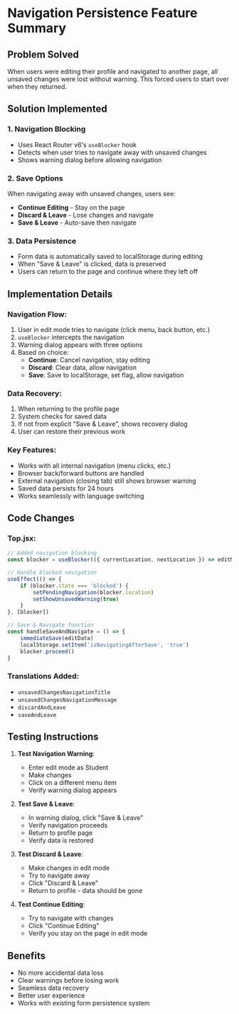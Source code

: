 # Navigation Persistence Feature Summary

## Problem Solved

When users were editing their profile and navigated to another page, all unsaved changes were lost without warning. This forced users to start over when they returned.

## Solution Implemented

### 1. Navigation Blocking

- Uses React Router v6's `useBlocker` hook
- Detects when user tries to navigate away with unsaved changes
- Shows warning dialog before allowing navigation

### 2. Save Options

When navigating away with unsaved changes, users see:

- **Continue Editing** - Stay on the page
- **Discard & Leave** - Lose changes and navigate
- **Save & Leave** - Auto-save then navigate

### 3. Data Persistence

- Form data is automatically saved to localStorage during editing
- When "Save & Leave" is clicked, data is preserved
- Users can return to the page and continue where they left off

## Implementation Details

### Navigation Flow:

1. User in edit mode tries to navigate (click menu, back button, etc.)
2. `useBlocker` intercepts the navigation
3. Warning dialog appears with three options
4. Based on choice:
   - **Continue**: Cancel navigation, stay editing
   - **Discard**: Clear data, allow navigation
   - **Save**: Save to localStorage, set flag, allow navigation

### Data Recovery:

1. When returning to the profile page
2. System checks for saved data
3. If not from explicit "Save & Leave", shows recovery dialog
4. User can restore their previous work

### Key Features:

- Works with all internal navigation (menu clicks, etc.)
- Browser back/forward buttons are handled
- External navigation (closing tab) still shows browser warning
- Saved data persists for 24 hours
- Works seamlessly with language switching

## Code Changes

### Top.jsx:

```javascript
// Added navigation blocking
const blocker = useBlocker(({ currentLocation, nextLocation }) => editMode && role === 'Student' && currentLocation.pathname !== nextLocation.pathname)

// Handle blocked navigation
useEffect(() => {
	if (blocker.state === 'blocked') {
		setPendingNavigation(blocker.location)
		setShowUnsavedWarning(true)
	}
}, [blocker])

// Save & Navigate function
const handleSaveAndNavigate = () => {
	immediateSave(editData)
	localStorage.setItem('isNavigatingAfterSave', 'true')
	blocker.proceed()
}
```

### Translations Added:

- `unsavedChangesNavigationTitle`
- `unsavedChangesNavigationMessage`
- `discardAndLeave`
- `saveAndLeave`

## Testing Instructions

1. **Test Navigation Warning**:

   - Enter edit mode as Student
   - Make changes
   - Click on a different menu item
   - Verify warning dialog appears

2. **Test Save & Leave**:

   - In warning dialog, click "Save & Leave"
   - Verify navigation proceeds
   - Return to profile page
   - Verify data is restored

3. **Test Discard & Leave**:

   - Make changes in edit mode
   - Try to navigate away
   - Click "Discard & Leave"
   - Return to profile - data should be gone

4. **Test Continue Editing**:
   - Try to navigate with changes
   - Click "Continue Editing"
   - Verify you stay on the page in edit mode

## Benefits

- No more accidental data loss
- Clear warnings before losing work
- Seamless data recovery
- Better user experience
- Works with existing form persistence system

